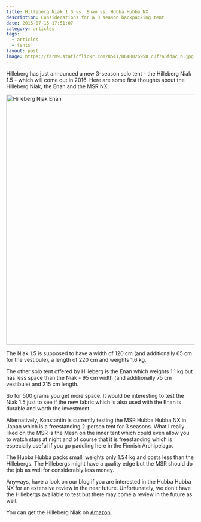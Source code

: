 ```yaml
---
title: Hilleberg Niak 1.5 vs. Enan vs. Hubba Hubba NX
description: Considerations for a 3 season backpacking tent
date: 2015-07-15 17:51:07
category: articles
tags:
  - articles
  - tents
layout: post
image: https://farm9.staticflickr.com/8541/8648026950_c0f7a5fdac_b.jpg
---
```



Hilleberg has just announced a new 3-season solo tent - the Hilleberg Niak 1.5 - which will come out in 2016. Here are some first thoughts about the Hilleberg Niak, the Enan and the MSR NX.

<img src="https://farm9.staticflickr.com/8541/8648026950_c0f7a5fdac_b.jpg" layout="responsive" width="1000" height="667" alt="Hilleberg Niak Enan">
<br>
<!--more-->

The Niak 1.5 is supposed to have a width of 120 cm (and additionally 65 cm for the vestibule), a length of 220 cm and weights 1.6 kg.

The other solo tent offered by Hilleberg is the Enan which weights 1.1 kg but has less space than the Niak - 95 cm width (and additionally 75 cm vestibule) and 215 cm length.

So for 500 grams you get more space. It would be interesting to test the Niak 1.5 just to see if the new fabric which is also used with the Enan is durable and worth the investment.

Alternatively, Konstantin is currently testing the MSR Hubba Hubba NX in Japan which is a freestanding 2-person tent for 3 seasons. What I really liked on the MSR is the Mesh on the inner tent which could even allow you to watch stars at night and of course that it is freestanding which is especially useful if you go paddling here in the Finnish Archipelago.

The Hubba Hubba packs small, weights only 1.54 kg and costs less than the Hillebergs. The Hillebergs might have a quality edge but the MSR should do the job as well for considerably less money.

Anyways, have a look on our blog if you are interested in the Hubba Hubba NX for an extensive review in the near future. Unfortunately, we don't have the Hillebergs available to test but there may come a review in the future as well.

You can get the Hilleberg Niak on <a rel="nofollow" href="https://amzn.to/2LDYdR1">Amazon</a>.
